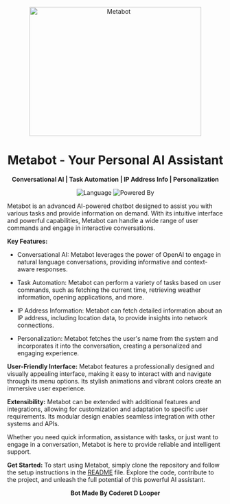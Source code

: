 <p align="center">
  <img src="https://i.imgur.com/ZWkVB8y.gif" alt="Metabot" width="400" height="300" />
</p>

<h1 align="center">Metabot - Your Personal AI Assistant</h1>

<p align="center">
  <b>Conversational AI | Task Automation | IP Address Info | Personalization</b>
</p>

<p align="center">
  <img src="https://img.shields.io/badge/Language-Python-blue.svg" alt="Language" />
  <img src="https://img.shields.io/badge/Powered%20By-OpenAI-orange.svg" alt="Powered By" />
</p>

Metabot is an advanced AI-powered chatbot designed to assist you with various tasks and provide information on demand. With its intuitive interface and powerful capabilities, Metabot can handle a wide range of user commands and engage in interactive conversations.

**Key Features:**
- Conversational AI: Metabot leverages the power of OpenAI to engage in natural language conversations, providing informative and context-aware responses.

- Task Automation: Metabot can perform a variety of tasks based on user commands, such as fetching the current time, retrieving weather information, opening applications, and more.

- IP Address Information: Metabot can fetch detailed information about an IP address, including location data, to provide insights into network connections.

- Personalization: Metabot fetches the user's name from the system and incorporates it into the conversation, creating a personalized and engaging experience.

**User-Friendly Interface:**
Metabot features a professionally designed and visually appealing interface, making it easy to interact with and navigate through its menu options. Its stylish animations and vibrant colors create an immersive user experience.

**Extensibility:**
Metabot can be extended with additional features and integrations, allowing for customization and adaptation to specific user requirements. Its modular design enables seamless integration with other systems and APIs.

Whether you need quick information, assistance with tasks, or just want to engage in a conversation, Metabot is here to provide reliable and intelligent support.

**Get Started:**
To start using Metabot, simply clone the repository and follow the setup instructions in the [README](link-to-readme.md) file. Explore the code, contribute to the project, and unleash the full potential of this powerful AI assistant.

<p align="center">
  <b>Bot Made By Coderet D Looper</b>
</p>

